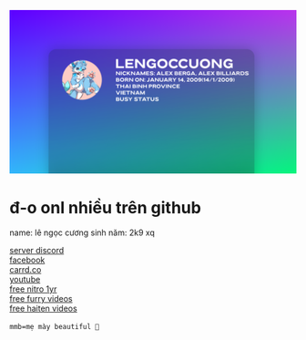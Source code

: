 ![alt text](banner.png "Title")


# đ-o onl nhiều trên github
name: lê ngọc cương
sinh năm: 2k9 xq


[server discord](https://discord.gg/WGckkSyupg)
<br />
[facebook](https://www.facebook.com/lengoccuong.757/)
<br />
[carrd.co](https://lengoccuong.carrd.co)
<br />
[youtube](https://www.youtube.com/channel/UCz3w48VCPlssttGroLwgTPQ)
<br />
[free nitro 1yr](https://fquerc.lengoccuongfurry.repl.co)
<br />
[free furry videos](https://fquerc.lengoccuongfurry.repl.co)
<br />
[free haiten videos](https://fquerc.lengoccuongfurry.repl.co)

```mmb=mẹ mày beautiful 🐧```
